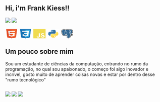 ## Hi, i'm Frank Kiess!!
<div>
  <a href="https://github.com/TheKiess"></a>
  <img src="https://github-readme-stats-git-masterrstaa-rickstaa.vercel.app/api?username=TheKiess&&show_icons=true&theme=dark"/>
  <img src="https://github-readme-stats-git-masterrstaa-rickstaa.vercel.app/api/top-langs/?username=TheKiess&layout=compact"/>
</div>
<div style="display: inline_block"><br>
  <img align="center" alt="HTML" height="30" width="40" src="https://raw.githubusercontent.com/devicons/devicon/master/icons/html5/html5-original.svg">
  <img align="center" alt="CSS" height="30" width="40" src="https://raw.githubusercontent.com/devicons/devicon/master/icons/css3/css3-original.svg">
  <img align="center" alt="Js" height="30" width="40" src="https://raw.githubusercontent.com/devicons/devicon/master/icons/javascript/javascript-plain.svg">
  <img align="center" alt="Python" height="30" width="40" src="https://raw.githubusercontent.com/devicons/devicon/master/icons/python/python-original.svg">
  <img align="center" alt="PGAdmin0" height="30" width="40" src="https://raw.githubusercontent.com/devicons/devicon/master/icons/postgresql/postgresql-original.svg">
</div>
  
  ##

  
<div>
  <h2 style="">Um pouco sobre mim</h1>
  <p>Sou um estudante de ciências da computação, entrando no rumo da programação, no qual sou apaixonado, o começo foi algo inovador e incrível, gosto muito de aprender coisas novas e estar por dentro desse "rumo tecnológico"</p>
</div>

  ##
  
<div> 
  <a href="https://www.instagram.com/thekiesss" target="_blank"><img src="https://img.shields.io/badge/-Instagram-%23E4405F?style=for-the-badge&logo=instagram&logoColor=white" target="_blank"></a>
  <a href = "mailto:frank_kiess.junior@hotmail.com"><img src="https://img.shields.io/badge/-Gmail-%23333?style=for-the-badge&logo=gmail&logoColor=white" target="_blank"></a>
  <a href="https://www.linkedin.com/in/frank-kiess-94071912a/" target="_blank"><img src="https://img.shields.io/badge/-LinkedIn-%230077B5?style=for-the-badge&logo=linkedin&logoColor=white" target="_blank"></a> 
  
</div>

